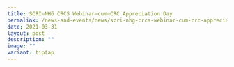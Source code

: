 ```yaml
---
title: SCRI–NHG CRCS Webinar–cum–CRC Appreciation Day
permalink: /news-and-events/news/scri-nhg-crcs-webinar-cum-crc-appreciation-day-synopsis/
date: 2021-03-31
layout: post
description: ""
image: ""
variant: tiptap
---
```

